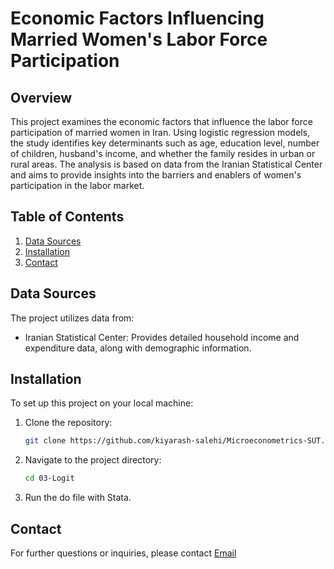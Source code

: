 
# Economic Factors Influencing Married Women's Labor Force Participation

## Overview

This project examines the economic factors that influence the labor force participation of married women in Iran. Using logistic regression models, the study identifies key determinants such as age, education level, number of children, husband's income, and whether the family resides in urban or rural areas. The analysis is based on data from the Iranian Statistical Center and aims to provide insights into the barriers and enablers of women's participation in the labor market.

## Table of Contents


1. [Data Sources](#data-sources)
2. [Installation](#installation)
3. [Contact](#contact)


## Data Sources

The project utilizes data from:

- Iranian Statistical Center: Provides detailed household income and expenditure data, along with demographic information.

## Installation

To set up this project on your local machine:

1. Clone the repository:
   ```bash
   git clone https://github.com/kiyarash-salehi/Microeconometrics-SUT.git
   ```
2. Navigate to the project directory:
   ```bash
   cd 03-Logit
   ```
3. Run the do file with Stata.

## Contact

For further questions or inquiries, please contact [Email](mailto:kiyarashsalehi79@gmail.com)
